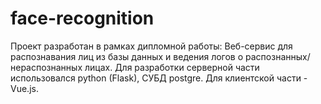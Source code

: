 # face-recognition

Проект разработан в рамках дипломной работы: 
Веб-сервис для распознавания лиц из базы данных и ведения логов о распознанных/нераспознанных лицах. Для разработки серверной части использовался python (Flask), СУБД postgre. Для клиентской части - Vue.js.
